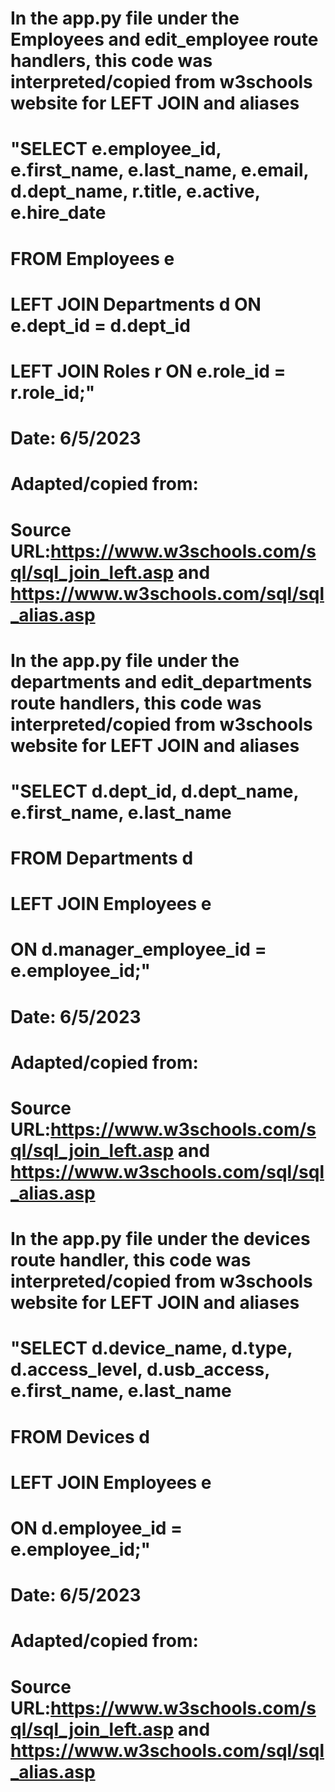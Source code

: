 # In the app.py file under the Employees and edit_employee route handlers, this code was interpreted/copied from w3schools website for LEFT JOIN and aliases
# "SELECT e.employee_id, e.first_name, e.last_name, e.email, d.dept_name, r.title, e.active, e.hire_date 
#  FROM Employees e 
#  LEFT JOIN Departments d ON e.dept_id = d.dept_id 
#  LEFT JOIN Roles r ON e.role_id = r.role_id;"
# Date: 6/5/2023
# Adapted/copied from:
# Source URL:https://www.w3schools.com/sql/sql_join_left.asp  and  https://www.w3schools.com/sql/sql_alias.asp



# In the app.py file under the departments and edit_departments route handlers, this code was interpreted/copied from w3schools website for LEFT JOIN and aliases
# "SELECT d.dept_id, d.dept_name, e.first_name, e.last_name 
# FROM Departments d 
# LEFT JOIN Employees e 
# ON d.manager_employee_id = e.employee_id;"
# Date: 6/5/2023
# Adapted/copied from:
# Source URL:https://www.w3schools.com/sql/sql_join_left.asp  and  https://www.w3schools.com/sql/sql_alias.asp


# In the app.py file under the devices route handler, this code was interpreted/copied from w3schools website for LEFT JOIN and aliases
# "SELECT d.device_name, d.type, d.access_level, d.usb_access, e.first_name, e.last_name 
# FROM Devices d 
# LEFT JOIN Employees e 
# ON d.employee_id = e.employee_id;"
# Date: 6/5/2023
# Adapted/copied from:
# Source URL:https://www.w3schools.com/sql/sql_join_left.asp  and  https://www.w3schools.com/sql/sql_alias.asp
